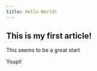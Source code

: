 ```yaml
---
title: Hello World!
---
```


<script>
  import Hello from './Hello.svelte'
</script>

## This is my first article!

This seems to be a great start

<Hello name="World"/>

Youpi!

